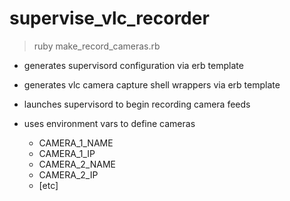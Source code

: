 # supervise_vlc_recorder

> ruby make_record_cameras.rb

- generates supervisord configuration via erb template

- generates vlc camera capture shell wrappers via erb template

- launches supervisord to begin recording camera feeds

- uses environment vars to define cameras
  - CAMERA_1_NAME
  - CAMERA_1_IP
  - CAMERA_2_NAME
  - CAMERA_2_IP
  - [etc]
